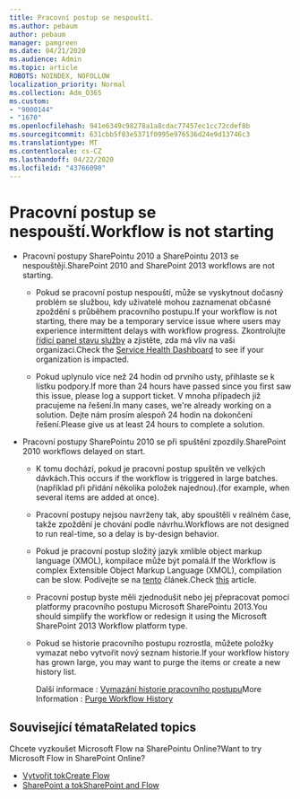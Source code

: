 ```yaml
---
title: Pracovní postup se nespouští.
ms.author: pebaum
author: pebaum
manager: pamgreen
ms.date: 04/21/2020
ms.audience: Admin
ms.topic: article
ROBOTS: NOINDEX, NOFOLLOW
localization_priority: Normal
ms.collection: Adm_O365
ms.custom:
- "9000144"
- "1670"
ms.openlocfilehash: 941e6349c98278a1a8cdac77457ec1cc72cdef8b
ms.sourcegitcommit: 631cbb5f03e5371f0995e976536d24e9d13746c3
ms.translationtype: MT
ms.contentlocale: cs-CZ
ms.lasthandoff: 04/22/2020
ms.locfileid: "43766090"
---
```

# <a name="workflow-is-not-starting"></a><span data-ttu-id="34cc9-102">Pracovní postup se nespouští.</span><span class="sxs-lookup"><span data-stu-id="34cc9-102">Workflow is not starting</span></span>

- <span data-ttu-id="34cc9-103">Pracovní postupy SharePointu 2010 a SharePointu 2013 se nespouštějí.</span><span class="sxs-lookup"><span data-stu-id="34cc9-103">SharePoint 2010 and SharePoint 2013 workflows are not starting.</span></span>

    - <span data-ttu-id="34cc9-104">Pokud se pracovní postup nespouští, může se vyskytnout dočasný problém se službou, kdy uživatelé mohou zaznamenat občasné zpoždění s průběhem pracovního postupu.</span><span class="sxs-lookup"><span data-stu-id="34cc9-104">If your workflow is not starting, there may be a temporary service issue where users may experience intermittent delays with workflow progress.</span></span> <span data-ttu-id="34cc9-105">Zkontrolujte [řídicí panel stavu služby](https:/admin.microsoft.com/AdminPortal/Home#/servicehealth) a zjistěte, zda má vliv na vaši organizaci.</span><span class="sxs-lookup"><span data-stu-id="34cc9-105">Check the [Service Health Dashboard](https:/admin.microsoft.com/AdminPortal/Home#/servicehealth) to see if your organization is impacted.</span></span>

    - <span data-ttu-id="34cc9-106">Pokud uplynulo více než 24 hodin od prvního usty, přihlaste se k lístku podpory.</span><span class="sxs-lookup"><span data-stu-id="34cc9-106">If more than 24 hours have passed since you first saw this issue, please log a support ticket.</span></span> <span data-ttu-id="34cc9-107">V mnoha případech již pracujeme na řešení.</span><span class="sxs-lookup"><span data-stu-id="34cc9-107">In many cases, we're already working on a solution.</span></span> <span data-ttu-id="34cc9-108">Dejte nám prosím alespoň 24 hodin na dokončení řešení.</span><span class="sxs-lookup"><span data-stu-id="34cc9-108">Please give us at least 24 hours to complete a solution.</span></span>

- <span data-ttu-id="34cc9-109">Pracovní postupy SharePointu 2010 se při spuštění zpozdily.</span><span class="sxs-lookup"><span data-stu-id="34cc9-109">SharePoint 2010 workflows delayed on start.</span></span>

    - <span data-ttu-id="34cc9-110">K tomu dochází, pokud je pracovní postup spuštěn ve velkých dávkách.</span><span class="sxs-lookup"><span data-stu-id="34cc9-110">This occurs if the workflow is triggered in large batches.</span></span> <span data-ttu-id="34cc9-111">(například při přidání několika položek najednou).</span><span class="sxs-lookup"><span data-stu-id="34cc9-111">(for example, when several items are added at once).</span></span>

    - <span data-ttu-id="34cc9-112">Pracovní postupy nejsou navrženy tak, aby spouštěli v reálném čase, takže zpoždění je chování podle návrhu.</span><span class="sxs-lookup"><span data-stu-id="34cc9-112">Workflows are not designed to run real-time, so a delay is by-design behavior.</span></span>

   -  <span data-ttu-id="34cc9-113">Pokud je pracovní postup složitý jazyk xmlible object markup language (XMOL), kompilace může být pomalá.</span><span class="sxs-lookup"><span data-stu-id="34cc9-113">If the Workflow is complex Extensible Object Markup Language (XMOL), compilation can be slow.</span></span> <span data-ttu-id="34cc9-114">Podívejte se na [tento](https://support.microsoft.com//kb/3043697) článek.</span><span class="sxs-lookup"><span data-stu-id="34cc9-114">Check [this](https://support.microsoft.com//kb/3043697) article.</span></span>

    - <span data-ttu-id="34cc9-115">Pracovní postup byste měli zjednodušit nebo jej přepracovat pomocí platformy pracovního postupu Microsoft SharePointu 2013.</span><span class="sxs-lookup"><span data-stu-id="34cc9-115">You should simplify the workflow or redesign it using the Microsoft SharePoint 2013 Workflow platform type.</span></span>

    - <span data-ttu-id="34cc9-116">Pokud se historie pracovního postupu rozrostla, můžete položky vymazat nebo vytvořit nový seznam historie.</span><span class="sxs-lookup"><span data-stu-id="34cc9-116">If your workflow history has grown large, you may want to purge the items or create a new history list.</span></span>

        <span data-ttu-id="34cc9-117">Další informace : [Vymazání historie pracovního postupu](https://blogs.technet.microsoft.com/marj/2015/08/07/sharepoint-2010-workflows-best-practice-purge-workflow-history-list-items/)</span><span class="sxs-lookup"><span data-stu-id="34cc9-117">More Information : [Purge Workflow History](https://blogs.technet.microsoft.com/marj/2015/08/07/sharepoint-2010-workflows-best-practice-purge-workflow-history-list-items/)</span></span>


## <a name="related-topics"></a><span data-ttu-id="34cc9-118">Související témata</span><span class="sxs-lookup"><span data-stu-id="34cc9-118">Related topics</span></span>
<span data-ttu-id="34cc9-119">Chcete vyzkoušet Microsoft Flow na SharePointu Online?</span><span class="sxs-lookup"><span data-stu-id="34cc9-119">Want to try Microsoft Flow in SharePoint Online?</span></span>
- [<span data-ttu-id="34cc9-120">Vytvořit tok</span><span class="sxs-lookup"><span data-stu-id="34cc9-120">Create Flow</span></span>](https://support.office.com/article/Create-a-flow-for-a-list-or-library-in-SharePoint-Online-or-OneDrive-for-Business-a9c3e03b-0654-46af-a254-20252e580d01) 
- [<span data-ttu-id="34cc9-121">SharePoint a tok</span><span class="sxs-lookup"><span data-stu-id="34cc9-121">SharePoint and Flow</span></span>](https://flow.microsoft.com/blog/sharepoint-and-flow/) 


